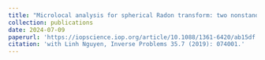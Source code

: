 ```yaml
---
title: "Microlocal analysis for spherical Radon transform: two nonstandard problems"
collection: publications
date: 2024-07-09
paperurl: 'https://iopscience.iop.org/article/10.1088/1361-6420/ab15df'
citation: 'with Linh Nguyen, Inverse Problems 35.7 (2019): 074001.'
---
```

